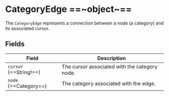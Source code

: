 # CategoryEdge ==~object~==

The `CategoryEdge` represents a connection between a node (a category) and its associated cursor. 

## Fields

| Field                  	| Description                                   	|
|------------------------	|-----------------------------------------------	|
| `cursor` {==String!==} 	| The cursor associated with the category node. 	|
| `node` {==Category==}  	| The category associated with the edge.        	|

